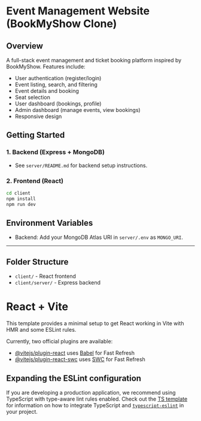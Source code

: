 # Event Management Website (BookMyShow Clone)

## Overview
A full-stack event management and ticket booking platform inspired by BookMyShow. Features include:
- User authentication (register/login)
- Event listing, search, and filtering
- Event details and booking
- Seat selection
- User dashboard (bookings, profile)
- Admin dashboard (manage events, view bookings)
- Responsive design

## Getting Started

### 1. Backend (Express + MongoDB)
- See `server/README.md` for backend setup instructions.

### 2. Frontend (React)
```bash
cd client
npm install
npm run dev
```

## Environment Variables
- Backend: Add your MongoDB Atlas URI in `server/.env` as `MONGO_URI`.

---

## Folder Structure
- `client/` - React frontend
- `client/server/` - Express backend

# React + Vite

This template provides a minimal setup to get React working in Vite with HMR and some ESLint rules.

Currently, two official plugins are available:

- [@vitejs/plugin-react](https://github.com/vitejs/vite-plugin-react/blob/main/packages/plugin-react) uses [Babel](https://babeljs.io/) for Fast Refresh
- [@vitejs/plugin-react-swc](https://github.com/vitejs/vite-plugin-react/blob/main/packages/plugin-react-swc) uses [SWC](https://swc.rs/) for Fast Refresh

## Expanding the ESLint configuration

If you are developing a production application, we recommend using TypeScript with type-aware lint rules enabled. Check out the [TS template](https://github.com/vitejs/vite/tree/main/packages/create-vite/template-react-ts) for information on how to integrate TypeScript and [`typescript-eslint`](https://typescript-eslint.io) in your project.
